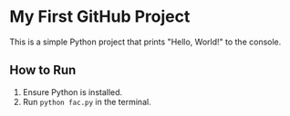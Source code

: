 # My First GitHub Project
This is a simple Python project that prints "Hello, World!" to the console.

## How to Run
1. Ensure Python is installed.
2. Run `python fac.py` in the terminal.
